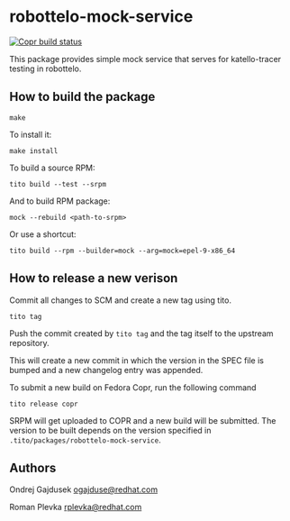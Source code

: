 # robottelo-mock-service

[![Copr build status](https://copr.fedorainfracloud.org/coprs/ogajduse/robottelo-mock-service/package/robottelo-mock-service/status_image/last_build.png)](https://copr.fedorainfracloud.org/coprs/ogajduse/robottelo-mock-service/package/robottelo-mock-service/)

This package provides simple mock service that serves for
katello-tracer testing in robottelo.


## How to build the package

```
make
```

To install it:
```
make install
```

To build a source RPM:
```
tito build --test --srpm
```

And to build RPM package:
```
mock --rebuild <path-to-srpm>
```

Or use a shortcut:
```
tito build --rpm --builder=mock --arg=mock=epel-9-x86_64
```

## How to release a new verison

Commit all changes to SCM and create a new tag using tito.
```
tito tag
```

Push the commit created by `tito tag` and the tag itself to the upstream repository.

This will create a new commit in which the version in the SPEC file is bumped and a new changelog entry was appended.

To submit a new build on Fedora Copr, run the following command
```
tito release copr
```

SRPM will get uploaded to COPR and a new build will be submitted.
The version to be built depends on the version specified in
`.tito/packages/robottelo-mock-service`.

## Authors
Ondrej Gajdusek <ogajduse@redhat.com>

Roman Plevka <rplevka@redhat.com>


